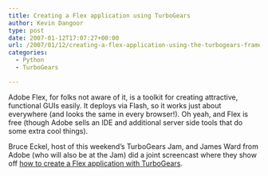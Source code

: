 ```yaml
---
title: Creating a Flex application using TurboGears
author: Kevin Dangoor
type: post
date: 2007-01-12T17:07:27+00:00
url: /2007/01/12/creating-a-flex-application-using-the-turbogears-framework/
categories:
  - Python
  - TurboGears

---
```

Adobe Flex, for folks not aware of it, is a toolkit for creating attractive, functional GUIs easily. It deploys via Flash, so it works just about everywhere (and looks the same in every browser!). Oh yeah, and Flex is free (though Adobe sells an IDE and additional server side tools that do some extra cool things).

Bruce Eckel, host of this weekend&#8217;s TurboGears Jam, and James Ward from Adobe (who will also be at the Jam) did a joint screencast where they show off [how to create a Flex application with TurboGears][1].

 [1]: http://www.adobe.com/devnet/flex/articles/eckel_video.html "Creating a Flex Application with TurboGears"